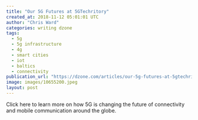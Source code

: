 ```yaml
---
title: "Our 5G Futures at 5GTechritory"
created_at: 2018-11-12 05:01:01 UTC
author: "Chris Ward"
categories: writing dzone
tags:
  - 5g
  - 5g infrastructure
  - 4g
  - smart cities
  - iot
  - baltics
  - connectivity
publication_url: "https://dzone.com/articles/our-5g-futures-at-5gtechritory"
image: images/10655200.jpeg
layout: post
---
```

Click here to learn more on how 5G is changing the future of connectivity and mobile communication around the globe.

